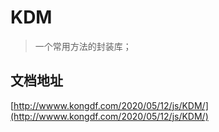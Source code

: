 # KDM

> 一个常用方法的封装库；

## 文档地址
[http://wwww.kongdf.com/2020/05/12/js/KDM/](http://wwww.kongdf.com/2020/05/12/js/KDM/)